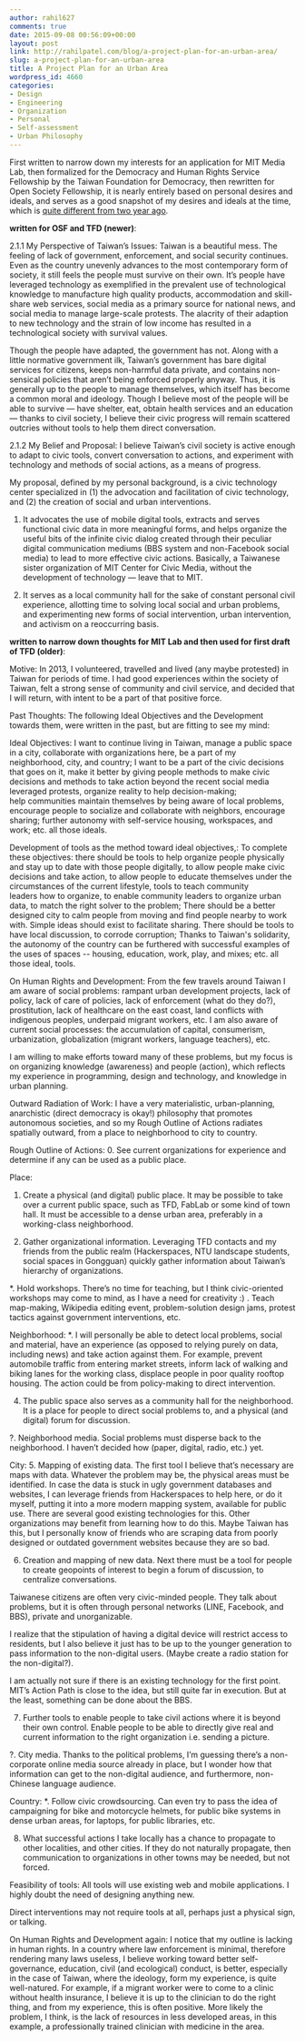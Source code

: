```yaml
---
author: rahil627
comments: true
date: 2015-09-08 00:56:09+00:00
layout: post
link: http://rahilpatel.com/blog/a-project-plan-for-an-urban-area/
slug: a-project-plan-for-an-urban-area
title: A Project Plan for an Urban Area
wordpress_id: 4660
categories:
- Design
- Engineering
- Organization
- Personal
- Self-assessment
- Urban Philosophy
---
```


First written to narrow down my interests for an application for MIT Media Lab, then formalized for the Democracy and Human Rights Service Fellowship by the Taiwan Foundation for Democracy, then rewritten for Open Society Fellowship, it is nearly entirely based on personal desires and ideals, and serves as a good snapshot of my desires and ideals at the time, which is [quite different from two year ago](http://www.rahilpatel.com/blog/a-personal-statement-for-design-and-technology).

**written for OSF and TFD (newer)**:

2.1.1 My Perspective of Taiwan’s Issues:
Taiwan is a beautiful mess. The feeling of lack of government, enforcement, and social security continues. Even as the country unevenly advances to the most contemporary form of society, it still feels the people must survive on their own. It’s people have leveraged technology as exemplified in the prevalent use of technological knowledge to manufacture high quality products, accommodation and skill-share web services, social media as a primary source for national news, and social media to manage large-scale protests. The alacrity of their adaption to new technology and the strain of low income has resulted in a technological society with survival values.

Though the people have adapted, the government has not. Along with a little normative government ilk, Taiwan’s government has bare digital services for citizens, keeps non-harmful data private, and contains non-sensical policies that aren’t being enforced properly anyway. Thus, it is generally up to the people to manage themselves, which itself has become a common moral and ideology. Though I believe most of the people will be able to survive — have shelter, eat, obtain health services and an education — thanks to civil society, I believe their civic progress will remain scattered outcries without tools to help them direct conversation.

2.1.2 My Belief and Proposal:
I believe Taiwan’s civil society is active enough to adapt to civic tools, convert conversation to actions, and experiment with technology and methods of social actions, as a means of progress.

My proposal, defined by my personal background, is a civic technology center specialized in (1) the advocation and facilitation of civic technology, and (2) the creation of social and urban interventions.

1. It advocates the use of mobile digital tools, extracts and serves functional civic data in more meaningful forms, and helps organize the useful bits of the infinite civic dialog created through their peculiar digital communication mediums (BBS system and non-Facebook social media) to lead to more effective civic actions. Basically, a Taiwanese sister organization of MIT Center for Civic Media, without the development of technology — leave that to MIT.

2. It serves as a local community hall for the sake of constant personal civil experience, allotting time to solving local social and urban problems, and experimenting new forms of social intervention, urban intervention, and activism on a reoccurring basis.


**written to narrow down thoughts for MIT Lab and then used for first draft of TFD (older)**:

Motive:
In 2013, I volunteered, travelled and lived (any maybe protested) in Taiwan for periods of time. I had good experiences within the society of Taiwan, felt a strong sense of community and civil service, and decided that I will return, with intent to be a part of that positive force.

Past Thoughts:
The following Ideal Objectives and the Development towards them, were written in the past, but are fitting to see my mind:

Ideal Objectives:
I want to continue living in Taiwan, manage a public space in a city, collaborate with organizations here, be a part of my neighborhood, city, and country; I want to be a part of the civic decisions that goes on it, make it better by giving people methods to make civic decisions and methods to take action beyond the recent social media leveraged protests, organize reality to help decision-making; help communities maintain themselves by being aware of local problems, encourage people to socialize and collaborate with neighbors, encourage sharing; further autonomy with self-service housing, workspaces, and work; etc. all those ideals.

Development of tools as the method toward ideal objectives,:
To complete these objectives: there should be tools to help organize people physically and stay up to date with those people digitally, to allow people make civic decisions and take action, to allow people to educate themselves under the circumstances of the current lifestyle, tools to teach community leaders how to organize, to enable community leaders to organize urban data, to match the right solver to the problem; There should be a better designed city to calm people from moving and find people nearby to work with. Simple ideas should exist to facilitate sharing. There should be tools to have local discussion, to corrode corruption; Thanks to Taiwan's solidarity, the autonomy of the country can be furthered with successful examples of the uses of spaces -- housing, education, work, play, and mixes; etc. all those ideal, tools.

On Human Rights and Development:
From the few travels around Taiwan I am aware of social problems: rampant urban development projects, lack of policy, lack of care of policies, lack of enforcement (what do they do?), prostitution, lack of healthcare on the east coast, land conflicts with indigenous peoples, underpaid migrant workers, etc. I am also aware of current social processes: the accumulation of capital, consumerism, urbanization, globalization (migrant workers, language teachers), etc.

I am willing to make efforts toward many of these problems, but my focus is on organizing knowledge (awareness) and people (action), which reflects my experience in programming, design and technology, and knowledge in urban planning.

Outward Radiation of Work:
I have a very materialistic, urban-planning, anarchistic (direct democracy is okay!) philosophy that promotes autonomous societies, and so my Rough Outline of Actions radiates spatially outward, from a place to neighborhood to city to country.

Rough Outline of Actions:
0. See current organizations for experience and determine if any can be used as a public place.

Place:
1. Create a physical (and digital) public place. It may be possible to take over a current public space, such as TFD, FabLab or some kind of town hall. It must be accessible to a dense urban area, preferably in a working-class neighborhood.

2. Gather organizational information. Leveraging TFD contacts and my friends from the public realm (Hackerspaces, NTU landscape students, social spaces in Gongguan) quickly gather information about Taiwan’s hierarchy of organizations.

*. Hold workshops. There’s no time for teaching, but I think civic-oriented workshops may come to mind, as I have a need for creativity :) . Teach map-making, Wikipedia editing event, problem-solution design jams, protest tactics against government interventions, etc.

Neighborhood:
*. I will personally be able to detect local problems, social and material, have an experience (as opposed to relying purely on data, including news) and take action against them. For example, prevent automobile traffic from entering market streets, inform lack of walking and biking lanes for the working class, displace people in poor quality rooftop housing. The action could be from policy-making to direct intervention.

4. The public space also serves as a community hall for the neighborhood. It is a place for people to direct social problems to, and a physical (and digital) forum for discussion.

?. Neighborhood media. Social problems must disperse back to the neighborhood. I haven’t decided how (paper, digital, radio, etc.) yet.

City:
5. Mapping of existing data. The first tool I believe that’s necessary are maps with data. Whatever the problem may be, the physical areas must be identified. In case the data is stuck in ugly government databases and websites, I can leverage friends from Hackerspaces to help here, or do it myself, putting it into a more modern mapping system, available for public use. There are several good existing technologies for this. Other organizations may benefit from learning how to do this. Maybe Taiwan has this, but I personally know of friends who are scraping data from poorly designed or outdated government websites because they are so bad.

6. Creation and mapping of new data. Next there must be a tool for people to create geopoints of interest to begin a forum of discussion, to centralize conversations.

Taiwanese citizens are often very civic-minded people. They talk about problems, but it is often through personal networks (LINE, Facebook, and BBS), private and unorganizable.

I realize that the stipulation of having a digital device will restrict access to residents, but I also believe it just has to be up to the younger generation to pass information to the non-digital users. (Maybe create a radio station for the non-digital?).

I am actually not sure if there is an existing technology for the first point. MIT’s Action Path is close to the idea, but still quite far in execution. But at the least, something can be done about the BBS.

7. Further tools to enable people to take civil actions where it is beyond their own control. Enable people to be able to directly give real and current information to the right organization i.e. sending a picture.

?. City media. Thanks to the political problems, I’m guessing there’s a non-corporate online media source already in place, but I wonder how that information can get to the non-digital audience, and furthermore, non-Chinese language audience.

Country:
*. Follow civic crowdsourcing. Can even try to pass the idea of campaigning for bike and motorcycle helmets, for public bike systems in dense urban areas, for laptops, for public libraries, etc.

8. What successful actions I take locally has a chance to propagate to other localities, and other cities. If they do not naturally propagate, then communication to organizations in other towns may be needed, but not forced.

Feasibility of tools:
All tools will use existing web and mobile applications. I highly doubt the need of designing anything new.

Direct interventions may not require tools at all, perhaps just a physical sign, or talking.

On Human Rights and Development again:
I notice that my outline is lacking in human rights. In a country where law enforcement is minimal, therefore rendering many laws useless, I believe working toward better self-governance, education, civil (and ecological) conduct, is better, especially in the case of Taiwan, where the ideology, form my experience, is quite well-natured. For example, if a migrant worker were to come to a clinic without health insurance, I believe it is up to the clinician to do the right thing, and from my experience, this is often positive. More likely the problem, I think, is the lack of resources in less developed areas, in this example, a professionally trained clinician with medicine in the area.
